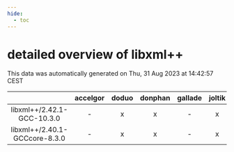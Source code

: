 ```yaml
---
hide:
  - toc
---
```


detailed overview of libxml++
=============================


This data was automatically generated on Thu, 31 Aug 2023 at 14:42:57 CEST  

| |accelgor|doduo|donphan|gallade|joltik|skitty|swalot|victini|
| :---: | :---: | :---: | :---: | :---: | :---: | :---: | :---: | :---: |
|libxml++/2.42.1-GCC-10.3.0|-|x|x|-|x|x|x|x|
|libxml++/2.40.1-GCCcore-8.3.0|-|x|x|-|x|x|-|x|
